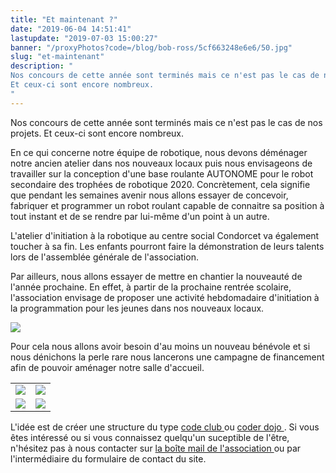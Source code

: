 ```yaml
---
title: "Et maintenant ?"
date: "2019-06-04 14:51:41"
lastupdate: "2019-07-03 15:00:27"
banner: "/proxyPhotos?code=/blog/bob-ross/5cf663248e6e6/50.jpg"
slug: "et-maintenant"
description: " 
Nos concours de cette année sont terminés mais ce n'est pas le cas de nos projets.
Et ceux-ci sont encore nombreux.
"
---
```

Nos concours de cette année sont terminés mais ce n'est pas le cas de nos projets.
Et ceux-ci sont encore nombreux.

En ce qui concerne notre équipe de robotique, nous devons déménager notre ancien atelier dans nos nouveaux locaux puis 
nous envisageons de travailler sur la conception d'une base roulante AUTONOME pour le robot secondaire des trophées de robotique 2020.
Concrètement, cela signifie que pendant les semaines avenir nous allons essayer de concevoir, fabriquer et programmer un robot roulant capable de connaitre sa position à tout instant et de se rendre par lui-même d'un point à un autre.

L'atelier d'initiation à la robotique au centre social Condorcet va également toucher à sa fin. Les enfants pourront faire la démonstration de leurs talents lors de l'assemblée générale de l'association.

Par ailleurs, nous allons essayer de mettre en chantier la nouveauté de l'année prochaine. En effet, à partir de la prochaine rentrée scolaire, l'association envisage de proposer une activité hebdomadaire d'initiation à la programmation pour les jeunes dans nos nouveaux locaux.

![](/proxyPhotos?code=/blog/bob-ross/5cf663d9d4c5c/50.png)

Pour cela nous allons avoir besoin d'au moins un nouveau bénévole et si nous dénichons la perle rare nous lancerons une campagne de financement afin de pouvoir aménager notre salle d'accueil.
<table>
<tr> 
<td><img src="/proxyPhotos?code=/blog/bob-ross/5cf6677bda3e0/50.jpg"></td>
<td><img src="/proxyPhotos?code=/blog/bob-ross/5cf6683cac42b/50.jpg"></td>
</tr>
<tr> 
<td><img src="/proxyPhotos?code=/blog/bob-ross/5cf6669538a84/50.jpg"></td>
<td><img src="/proxyPhotos?code=/blog/bob-ross/5cf6689ddbaf2/50.jpg"></td>
</tr>
</table>

L'idée est de créer une structure du type <a href="http://codeclub.fr/"> code club </a> ou <a href="https://coderdojo.com/"> coder dojo </a>.
Si vous êtes intéressé ou si vous connaissez quelqu'un suceptible de l'être, n'hésitez pas à nous contacter sur <a href="mailto:werobot.fr@gmail.com"> la boîte mail de l'association </a> ou par l'intermédiaire du formulaire de contact du site.

    